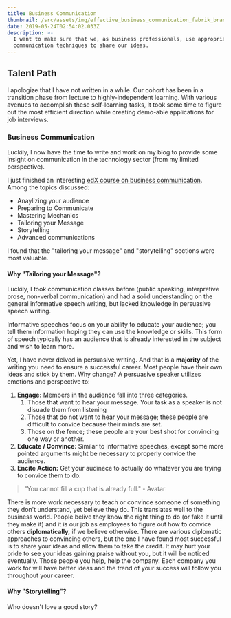 ```yaml
---
title: Business Communication
thumbnail: /src/assets/img/effective_business_communication_fabrik_brands.jpg
date: 2019-05-24T02:54:02.033Z
description: >-
  I want to make sure that we, as business professionals, use appropriate
  communication techniques to share our ideas.
---
```

## Talent Path

I apologize that I have not written in a while. Our cohort has been in a transition phase from lecture to highly-independent learning. With various avenues to accomplish these self-learning tasks, it took some time to figure out  the most efficient direction while creating demo-able applications for job interviews.

### Business Communication

Luckily, I now have the time to write and work on my blog to provide some insight on communication in the technology sector (from my limited perspective).

I just finished an interesting [edX course on business communication](https://www.edx.org/course/business-communications-ubcx-bus2x). Among the topics discussed:

* Anaylizing your audience
* Preparing to Communicate
* Mastering Mechanics
* Tailoring your Message
* Storytelling
* Advanced communications

I found that the "tailoring your message" and "storytelling" sections were most valuable. 

#### Why "Tailoring your Message"?

Luckily, I took communication classes before (public speaking, interpretive prose, non-verbal communication) and had a solid understanding on the general informative speech writing, but lacked knowledge in persuasive speech writing.

Informative speeches focus on your ability to educate your audience; you tell them information hoping they can use the knowledge or skills. This form of speech typically has an audience that is already interested in the subject and wish to learn more.

Yet, I have never delved in persuasive writing. And that is a **majority** of the writing you need to ensure a successful career. Most people have their own ideas and stick by them. Why change? A persuasive speaker utilizes emotions and perspective to:

1. **Engage:** Members in the audience fall into three categories.
   1. Those that want to hear your message. Your task as a speaker is not disuade them from listening
   2. Those that do not want to hear your message; these people are difficult to convice because their minds are set.
   3. Those on the fence; these people are your best shot for convincing one way or another.
2. **Educate / Convince:** Similar to informative speeches, except some more pointed arguments might be necessary to properly convice the audience. 
3. **Encite Action:** Get your audinece to actually do whatever you are trying to convice them to do.

> "You cannot fill a cup that is already full." - Avatar

There is more work necessary to teach or convince someone of something they don't understand, yet believe they do. This translates well to the business world. People belive they know the right thing to do (or fake it until they make it) and it is our job as employees to figure out how to convice others **diplomatically,** if we believe otherwise. There are various diplomatic approaches to convincing others, but the one I have found most successful is to share your ideas and allow them to take the credit. It may hurt your pride to see your ideas gaining praise without you, but it will be noticed eventually. Those people you help, help the company. Each company you work for will have better ideas and the trend of your success will follow you throughout your career.

#### Why "Storytelling"?

Who doesn't love a good story?
